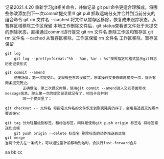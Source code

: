 记录2021.4.20 重新学习git相关命令，并做记录
	git pull命令更适合理解成，将哪些修改添加到下一次commit提交里!!!
        git pull 抓取远端分支并合并到当前分支的组合命令
    git rm 文件名 --cached 将文件从暂存区移除，恢复成未跟踪状态，从暂存区域移除工作区保留
    本地工作删除文件后，git status查看该文件处于未提交的删除状态，直接通过commit进行提交
        git rm 文件名 删除工作区和暂存区
        git rm 文件名 --cached 从暂存区移除，工作区保留
        rm 文件名 工作区移除，暂存区保留
    
    git log
        git log --pretty=format:"%h - %an, %ar : %s"按照指定的格式显示git日志历史记录形式

    git commit --amend
        使用场景，第一次提交后，发现有些东西没改完，原本操作又要修改再提交一次，就会有两条提交历史，
            正确做法，第二次提交时候，使用git commit --amend进入交互界面修改message信息，那么第一次的提交记录就没有了，相当于合并到
            同一个提交里了；
    
    git checkout -- 文件名 将指定文件名的文件恢复到刚克隆完的样子，会用最近提交的版本覆盖掉它

    git tag 分为轻量级别标签，和标注标签，同样是使用git push origin 标签名 将标签推送到远端
        git push origin --delete 标签名 删除标签的动作推送到远端
    git merge
    当两个分支在一条线上，可以通过指针前移动到达时，会执行fast-forward合并
aa
bb
cc